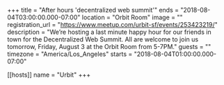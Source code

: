 +++
title = "After hours 'decentralized web summit'"
ends = "2018-08-04T03:00:00.000-07:00"
location = "Orbit Room"
image = ""
registration_url = "https://www.meetup.com/urbit-sf/events/253423219/"
description = "We’re hosting a last minute happy hour for our friends in town for the Decentralized Web Summit. All are welcome to join us tomorrow, Friday, August 3 at the Orbit Room from 5-7PM."
guests = ""
timezone = "America/Los_Angeles"
starts = "2018-08-04T01:00:00.000-07:00"

[[hosts]]
name = "Urbit"
+++
